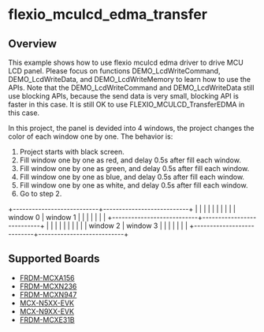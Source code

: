 # flexio_mculcd_edma_transfer

## Overview
This example shows how to use flexio mculcd edma driver to drive MCU LCD panel.
Please focus on functions DEMO_LcdWriteCommand, DEMO_LcdWriteData, and DEMO_LcdWriteMemory
to learn how to use the APIs. Note that the DEMO_LcdWriteCommand and DEMO_LcdWriteData
still use blocking APIs, because the send data is very small, blocking API is faster
in this case. It is still OK to use FLEXIO_MCULCD_TransferEDMA in this case.

In this project, the panel is devided into 4 windows, the project changes the color
of each window one by one. The behavior is:
1. Project starts with black screen.
2. Fill window one by one as red, and delay 0.5s after fill each window.
3. Fill window one by one as green, and delay 0.5s after fill each window.
4. Fill window one by one as blue, and delay 0.5s after fill each window.
5. Fill window one by one as white, and delay 0.5s after fill each window.
6. Go to step 2.

+---------------------------+---------------------------+
|                           |                           |
|                           |                           |
|                           |                           |
|      window 0             |        window 1           |
|                           |                           |
|                           |                           |
+---------------------------+---------------------------+
|                           |                           |
|                           |                           |
|                           |                           |
|      window 2             |        window 3           |
|                           |                           |
|                           |                           |
+---------------------------+---------------------------+

## Supported Boards
- [FRDM-MCXA156](../../../../_boards/frdmmcxa156/driver_examples/flexio/mculcd/edma_transfer/example_board_readme.md)
- [FRDM-MCXN236](../../../../_boards/frdmmcxn236/driver_examples/flexio/mculcd/edma_transfer/example_board_readme.md)
- [FRDM-MCXN947](../../../../_boards/frdmmcxn947/driver_examples/flexio/mculcd/edma_transfer/example_board_readme.md)
- [MCX-N5XX-EVK](../../../../_boards/mcxn5xxevk/driver_examples/flexio/mculcd/edma_transfer/example_board_readme.md)
- [MCX-N9XX-EVK](../../../../_boards/mcxn9xxevk/driver_examples/flexio/mculcd/edma_transfer/example_board_readme.md)
- [FRDM-MCXE31B](../../../../_boards/frdmmcxe31b/driver_examples/flexio/mculcd/edma_transfer/example_board_readme.md)
